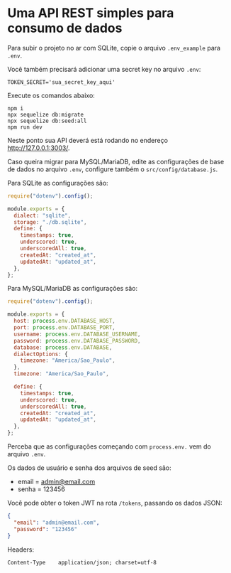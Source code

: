 # Uma API REST simples para consumo de dados

Para subir o projeto no ar com SQLite, copie o arquivo `.env_example` para `.env`.

Você também precisará adicionar uma secret key no arquivo `.env`:

```
TOKEN_SECRET='sua_secret_key_aqui'
```

Execute os comandos abaixo:

```
npm i
npx sequelize db:migrate
npx sequelize db:seed:all
npm run dev
```

Neste ponto sua API deverá está rodando no endereço http://127.0.0.1:3003/.

Caso queira migrar para MySQL/MariaDB, edite as configurações de base de dados no arquivo `.env`, configure também o `src/config/database.js`.

Para SQLite as configurações são:

```javascript
require("dotenv").config();

module.exports = {
  dialect: "sqlite",
  storage: "./db.sqlite",
  define: {
    timestamps: true,
    underscored: true,
    underscoredAll: true,
    createdAt: "created_at",
    updatedAt: "updated_at",
  },
};
```

Para MySQL/MariaDB as configurações são:

```javascript
require("dotenv").config();

module.exports = {
  host: process.env.DATABASE_HOST,
  port: process.env.DATABASE_PORT,
  username: process.env.DATABASE_USERNAME,
  password: process.env.DATABASE_PASSWORD,
  database: process.env.DATABASE,
  dialectOptions: {
    timezone: "America/Sao_Paulo",
  },
  timezone: "America/Sao_Paulo",

  define: {
    timestamps: true,
    underscored: true,
    underscoredAll: true,
    createdAt: "created_at",
    updatedAt: "updated_at",
  },
};
```

Perceba que as configurações começando com `process.env.` vem do arquivo `.env`.

Os dados de usuário e senha dos arquivos de seed são:

- email = admin@email.com
- senha = 123456

Você pode obter o token JWT na rota `/tokens`, passando os dados JSON:

```json
{
  "email": "admin@email.com",
  "password": "123456"
}
```

Headers:

```
Content-Type	application/json; charset=utf-8
```
